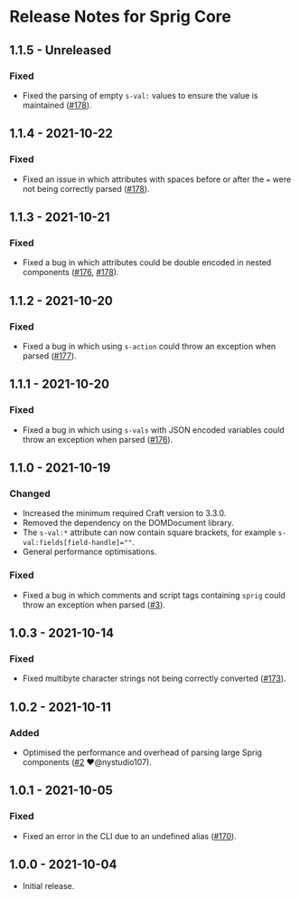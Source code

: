 # Release Notes for Sprig Core

## 1.1.5 - Unreleased
### Fixed
- Fixed the parsing of empty `s-val:` values to ensure the value is maintained ([#178](https://github.com/putyourlightson/craft-sprig/issues/178)). 

## 1.1.4 - 2021-10-22
### Fixed
- Fixed an issue in which attributes with spaces before or after the `=` were not being correctly parsed ([#178](https://github.com/putyourlightson/craft-sprig/issues/178)). 

## 1.1.3 - 2021-10-21
### Fixed
- Fixed a bug in which attributes could be double encoded in nested components ([#176](https://github.com/putyourlightson/craft-sprig/issues/176), [#178](https://github.com/putyourlightson/craft-sprig/issues/178)). 

## 1.1.2 - 2021-10-20
### Fixed
- Fixed a bug in which using `s-action` could throw an exception when parsed ([#177](https://github.com/putyourlightson/craft-sprig/issues/177)). 

## 1.1.1 - 2021-10-20
### Fixed
- Fixed a bug in which using `s-vals` with JSON encoded variables could throw an exception when parsed ([#176](https://github.com/putyourlightson/craft-sprig/issues/176)). 

## 1.1.0 - 2021-10-19
### Changed
- Increased the minimum required Craft version to 3.3.0.
- Removed the dependency on the DOMDocument library.
- The `s-val:*` attribute can now contain square brackets, for example `s-val:fields[field-handle]=""`.
- General performance optimisations.

### Fixed
- Fixed a bug in which comments and script tags containing `sprig` could throw an exception when parsed ([#3](https://github.com/putyourlightson/craft-sprig-core/issues/3)). 

## 1.0.3 - 2021-10-14
### Fixed
- Fixed multibyte character strings not being correctly converted ([#173](https://github.com/putyourlightson/craft-sprig/issues/173)). 

## 1.0.2 - 2021-10-11
### Added
- Optimised the performance and overhead of parsing large Sprig components ([#2](https://github.com/putyourlightson/craft-sprig-core/issues/2) ❤️@nystudio107).

## 1.0.1 - 2021-10-05
### Fixed
- Fixed an error in the CLI due to an undefined alias ([#170](https://github.com/putyourlightson/craft-sprig/issues/170)).

## 1.0.0 - 2021-10-04
- Initial release.
